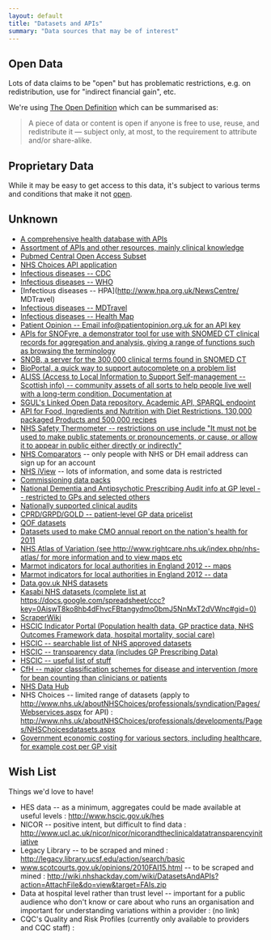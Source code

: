 ```yaml
---
layout: default
title: "Datasets and APIs"
summary: "Data sources that may be of interest"
---
```


## Open Data

Lots of data claims to be "open" but has problematic restrictions, e.g. on redistribution, use for "indirect financial gain", etc.

We're using [The Open Definition](http://opendefinition.org/) which can be summarised as:

> A piece of data or content is open if anyone is free to use, reuse, and redistribute it — subject only, at most, to the requirement to attribute and/or share-alike.

## Proprietary Data

While it may be easy to get access to this data, it's subject to various terms and conditions that make it not [open](http://opendefinition.org/).

## Unknown

 * [A comprehensive health database with APIs](  http://www.freebase.com/view/medicine)
 * [Assortment of APIs and other resources, mainly clinical knowledge](http://www.openclinical.org/dld_asbruInterpreter.html)
 * [Pubmed Central Open Access Subset](http://pmc.jensenlab.org)
 * [NHS Choices API application](http://www.nhs.uk/aboutNHSChoices/professionals/syndication/Pages/Webservices.aspx)
 * [Infectious diseases -- CDC](http://wwwnc.cdc.gov/travel)
 * [Infectious diseases -- WHO](http://www.who.int/csr/don/en/index.html)
 * [Infectious diseases -- HPA](http://www.hpa.org.uk/NewsCentre/ MDTravel)
 * [Infectious diseases -- MDTravel](http://mdtravelhealth.com/recent_health_alerts.php)
 * [Infectious diseases -- Health Map](http://healthmap.org/en)
 * [Patient Opinion -- Email info@patientopinion.org.uk for an API key](http://www.patientopinion.org.uk)
 * [APIs for SNOFyre, a demonstrator tool for use with SNOMED CT clinical records for aggregation and analysis, giving a range of functions such as browsing the terminology](https://code.google.com/p/snofyre)
 * [SNOB, a server for the 300,000 clinical terms found in SNOMED CT](http://snob.eggbird.eu)
 * [BioPortal, a quick way to support autocomplete on a problem list](http://bioportal.bioontology.org)
 * [ALISS (Access to Local Information to Support Self-management -- Scottish info) -- community assets of all sorts to help people live well with a long-term condition. Documentation at](http://aliss-engineclub.readthedocs.org)
 * [SGUL's Linked Open Data repository. Academic API, SPARQL endpoint](http://data.sgul.ac.uk)
 * [API for Food, Ingredients and Nutrition with Diet Restrictions. 130,000 packaged Products and 500,000 recipes](https://www.sensum.io/)
 * [NHS Safety Thermometer -- restrictions on use include "It must not be used to make public statements or pronouncements, or cause, or allow it to appear in public either directly or indirectly"](http://www.ic.nhs.uk/webfiles/Services/Safety%20Thermometer/SafetyThermometer_Data_TermsOfUse_0512.pdf)
 * [NHS Comparators](http://www.ic.nhs.uk/nhscomparators) -- only people with NHS or DH email address can sign up for an account
 * [NHS iView](http://www.ic.nhs.uk/services/nhs-iview) -- lots of information, and some data is restricted
 * [Commissioning data packs](http://www.ic.nhs.uk/services/commissioning-data-packs)
 * [National Dementia and Antipsychotic Prescribing Audit info at GP level -- restricted to GPs and selected others](http://www.ic.nhs.uk/services/national-clinical-audit-support-programme-ncasp/audit-reports/dementia)
 * [Nationally supported clinical audits](http://www.ic.nhs.uk/services/national-clinical-audit-support-programme-ncasp)
 * [CPRD/GRPD/GOLD -- patient-level GP data pricelist](http://wiki.nhshackday.com/wiki/pricelist)
 * [QOF datasets](http://www.gpcontract.co.uk)
 * [Datasets used to make CMO annual report on the nation's health for 2011](http://www.dh.gov.uk/health/2012/11/cmo-data)
 * [NHS Atlas of Variation (see http://www.rightcare.nhs.uk/index.php/nhs-atlas/ for more information and to view maps etc](http://wiki.nhshackday.com/wiki/DatasetsAndAPIs?action=AttachFile&amp;do=get&amp;target=AtlasOfVariation2011.xls)
 * [Marmot indicators for local authorities in England 2012 -- maps](http://www.lho.org.uk/LHO_Topics/National_Lead_Areas/Marmot/Maps/Single/atlas.html)
 * [Marmot indicators for local authorities in England 2012 -- data](http://www.lho.org.uk/viewResource.aspx?id=17034)
 * [Data.gov.uk NHS datasets](http://data.gov.uk/search/apachesolr_search/nhs)
 * [Kasabi NHS datasets (complete list at https://docs.google.com/spreadsheet/ccc?key=0AiswT8ko8hb4dFhvcFBtangydmo0bmJ5NnMxT2dVWnc#gid=0)](http://blog.kasabi.com/?s=nhs)
 * [ScraperWiki](https://scraperwiki.com/tags/NHS)
 * [HSCIC Indicator Portal (Population health data, GP practice data, NHS Outcomes Framework data, hospital mortality, social care)](http://indicators.ic.nhs.uk)
 * [HSCIC -- searchable list of NHS approved datasets](http://infocat.ic.nhs.uk/Default.aspx)
 * [HSCIC -- transparency data (includes GP Prescribing Data)](http://www.ic.nhs.uk/services/transparency)
 * [HSCIC -- useful list of stuff](http://www.ic.nhs.uk/services)
 * [CfH -- major classification schemes for disease and intervention (more for bean counting than clinicians or patients](http://www.connectingforhealth.nhs.uk/systemsandservices/data/clinicalcoding)
 * [NHS Data Hub](http://datahub.io/group/nhs)
 * NHS Choices -- limited range of datasets (apply to http://www.nhs.uk/aboutNHSChoices/professionals/syndication/Pages/Webservices.aspx for API) : http://www.nhs.uk/aboutNHSChoices/professionals/developments/Pages/NHSChoicesdatasets.aspx
 * [Government economic costing for various sectors, including healthcare, for example cost per GP visit](http://data.gov.uk/sib_knowledge_box/toolkit)

## Wish List

Things we'd love to have!

 * HES data -- as a minimum, aggregates could be made available at useful levels : http://www.hscic.gov.uk/hes
 * NICOR -- positive intent, but difficult to find data : http://www.ucl.ac.uk/nicor/nicor/nicorandtheclinicaldatatransparencyinitiative
 * Legacy Library -- to be scraped and mined : http://legacy.library.ucsf.edu/action/search/basic
 * www.scotcourts.gov.uk/opinions/2010FAI15.html -- to be scraped and mined : http://wiki.nhshackday.com/wiki/DatasetsAndAPIs?action=AttachFile&do=view&target=FAIs.zip
 * Data at hospital level rather than trust level -- important for a public audience who don't know or care about who runs an organisation and important for understanding variations within a provider : (no link)
 * CQC's Quality and Risk Profiles (currently only available to providers and CQC staff) :
